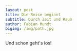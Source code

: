 ```yaml
---
layout: post
title: Die Reise beginnt
subtitle: Durch Zeit und Raum
author: Fabian Mundt
bigimg: /img/path.jpg
---
```


Und schon geht's los!